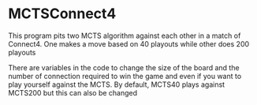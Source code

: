 # MCTSConnect4

This program pits two MCTS algorithm against each other in a match of Connect4. One makes a move based on 40 playouts while other does 200 playouts

There are variables in the code to change the size of the board and the number of connection required to win the game and even if you want to play yourself against the MCTS. By default, MCTS40 plays against MCTS200 but this can also be changed
